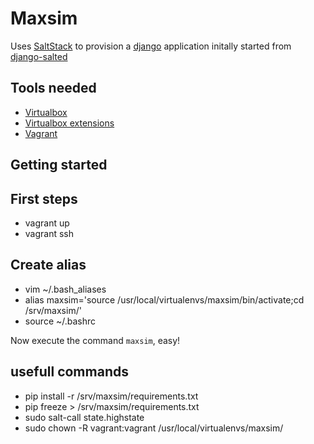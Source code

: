 # Maxsim

Uses [SaltStack] to provision a [django] application initally started from [django-salted]

## Tools needed

- [Virtualbox]
- [Virtualbox extensions]
- [Vagrant]

## Getting started

[SaltStack]: http://saltstack.com/community.html
[Virtualbox]: https://www.virtualbox.org/
[Virtualbox extensions]: https://www.virtualbox.org/wiki/Downloads
[Vagrant]: http://www.vagrantup.com/
[django]: https://docs.djangoproject.com
[django REST framework]: http://www.django-rest-framework.org/
[django-salted]: https://github.com/wunki/django-salted/

## First steps

- vagrant up
- vagrant ssh

## Create alias

- vim ~/.bash_aliases
- alias maxsim='source /usr/local/virtualenvs/maxsim/bin/activate;cd /srv/maxsim/'
- source ~/.bashrc

Now execute the command `maxsim`, easy!

## usefull commands

- pip install -r /srv/maxsim/requirements.txt
- pip freeze > /srv/maxsim/requirements.txt
- sudo salt-call state.highstate
- sudo chown -R vagrant:vagrant /usr/local/virtualenvs/maxsim/
